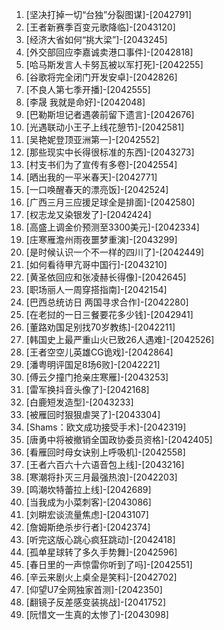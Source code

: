 
1. [坚决打掉一切“台独”分裂图谋]-[2042791]
1. [王者新赛季百变元歌降临]-[2043120]
1. [经济大省如何“挑大梁”]-[2043245]
1. [外交部回应李嘉诚卖港口事件]-[2042818]
1. [哈马斯发言人卡努瓦被以军打死]-[2042255]
1. [谷歌将完全闭门开发安卓]-[2042826]
1. [不良人第七季开播]-[2042555]
1. [李晟 我就是命好]-[2042048]
1. [巴勒斯坦记者遇袭前留下遗言]-[2042676]
1. [光遇联动小王子上线花憩节]-[2042581]
1. [吴艳妮登顶亚洲第一]-[2042552]
1. [那些现实中长得很标准的东西]-[2043273]
1. [村支书们为了宣传有多卷]-[2042554]
1. [晒出我的一平米春天]-[2042771]
1. [一口唤醒春天的漂亮饭]-[2042524]
1. [广西三月三应援足球全是排面]-[2042580]
1. [权志龙又染银发了]-[2042424]
1. [高盛上调金价预测至3300美元]-[2042334]
1. [庄寒雁澹州雨夜噩梦重演]-[2043299]
1. [是时候认识一个不一样的四川了]-[2042449]
1. [如何看待甲亢哥中国行]-[2043210]
1. [黄圣依回应和张凌赫长得像]-[2042645]
1. [职场丽人一周穿搭指南]-[2042154]
1. [巴西总统访日 两国寻求合作]-[2042280]
1. [在老挝的一日三餐要花多少钱]-[2042941]
1. [董路劝国足别找70岁教练]-[2042211]
1. [韩国史上最严重山火已致26人遇难]-[2042526]
1. [王者空空儿英雄CG诡戏]-[2042864]
1. [潘粤明评国足8场6败]-[2042221]
1. [傅云夕撞门抢亲庄寒雁]-[2043253]
1. [雷军换抖音头像了]-[2042168]
1. [白鹿短发造型]-[2043233]
1. [被雁回时狠狠虐哭了]-[2043304]
1. [Shams：欧文成功接受手术]-[2042319]
1. [唐勇中将被撤销全国政协委员资格]-[2042405]
1. [看雁回时母女诀别上呼吸机]-[2042558]
1. [王者六百六十六语音包上线]-[2043216]
1. [寒潮将扑灭三月最强热浪]-[2042203]
1. [鸣潮坎特蕾拉上线]-[2042689]
1. [当我成为小菜刺客]-[2043086]
1. [刘畊宏谈流量焦虑]-[2043107]
1. [詹姆斯绝杀步行者]-[2042374]
1. [听完这版心跳心疯狂跳动]-[2042418]
1. [孤单星球转了多久手势舞]-[2042596]
1. [春日里的一声惊雷你听到了吗]-[2042551]
1. [辛云来剧火上桌全是笑料]-[2042702]
1. [仰望U7全网独家首测]-[2042350]
1. [翻镜子反差感变装挑战]-[2041752]
1. [阮惜文一生真的太惨了]-[2043098]